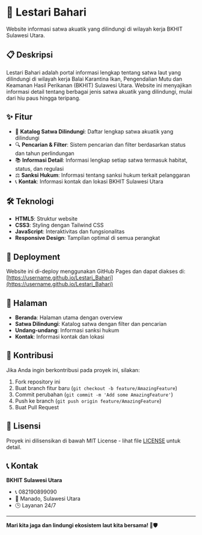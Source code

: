 # 🌊 Lestari Bahari

Website informasi satwa akuatik yang dilindungi di wilayah kerja BKHIT Sulawesi Utara.

## 📋 Deskripsi

Lestari Bahari adalah portal informasi lengkap tentang satwa laut yang dilindungi di wilayah kerja Balai Karantina Ikan, Pengendalian Mutu dan Keamanan Hasil Perikanan (BKHIT) Sulawesi Utara. Website ini menyajikan informasi detail tentang berbagai jenis satwa akuatik yang dilindungi, mulai dari hiu paus hingga teripang.

## ✨ Fitur

- 🐠 **Katalog Satwa Dilindungi**: Daftar lengkap satwa akuatik yang dilindungi
- 🔍 **Pencarian & Filter**: Sistem pencarian dan filter berdasarkan status dan tahun perlindungan
- 📚 **Informasi Detail**: Informasi lengkap setiap satwa termasuk habitat, status, dan regulasi
- ⚖️ **Sanksi Hukum**: Informasi tentang sanksi hukum terkait pelanggaran
- 📞 **Kontak**: Informasi kontak dan lokasi BKHIT Sulawesi Utara

## 🛠️ Teknologi

- **HTML5**: Struktur website
- **CSS3**: Styling dengan Tailwind CSS
- **JavaScript**: Interaktivitas dan fungsionalitas
- **Responsive Design**: Tampilan optimal di semua perangkat

## 🚀 Deployment

Website ini di-deploy menggunakan GitHub Pages dan dapat diakses di:
[https://username.github.io/Lestari_Bahari](https://username.github.io/Lestari_Bahari)

## 📱 Halaman

- **Beranda**: Halaman utama dengan overview
- **Satwa Dilindungi**: Katalog satwa dengan filter dan pencarian
- **Undang-undang**: Informasi sanksi hukum
- **Kontak**: Informasi kontak dan lokasi

## 🤝 Kontribusi

Jika Anda ingin berkontribusi pada proyek ini, silakan:

1. Fork repository ini
2. Buat branch fitur baru (`git checkout -b feature/AmazingFeature`)
3. Commit perubahan (`git commit -m 'Add some AmazingFeature'`)
4. Push ke branch (`git push origin feature/AmazingFeature`)
5. Buat Pull Request

## 📄 Lisensi

Proyek ini dilisensikan di bawah MIT License - lihat file [LICENSE](LICENSE) untuk detail.

## 📞 Kontak

**BKHIT Sulawesi Utara**
- 📞 082190899090
- 📍 Manado, Sulawesi Utara
- 🕒 Layanan 24/7

---

**Mari kita jaga dan lindungi ekosistem laut kita bersama! 🌊🛡️**
